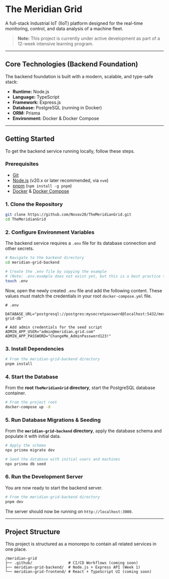 # The Meridian Grid

A full-stack Industrial IoT (IIoT) platform designed for the real-time monitoring, control, and data analysis of a machine fleet.

> **Note:** This project is currently under active development as part of a 12-week intensive learning program.

---

## Core Technologies (Backend Foundation)

The backend foundation is built with a modern, scalable, and type-safe stack:

-   **Runtime:** Node.js
-   **Language:** TypeScript
-   **Framework:** Express.js
-   **Database:** PostgreSQL (running in Docker)
-   **ORM:** Prisma
-   **Environment:** Docker & Docker Compose

---

## Getting Started

To get the backend service running locally, follow these steps.

### Prerequisites

-   [Git](https://git-scm.com/)
-   [Node.js](https://nodejs.org/en/) (v20.x or later recommended, via `nvm`)
-   [pnpm](https://pnpm.io/) (`npm install -g pnpm`)
-   [Docker](https://www.docker.com/) & [Docker Compose](https://docs.docker.com/compose/)

### 1. Clone the Repository

```bash
git clone https://github.com/Novav20/TheMeridianGrid.git
cd TheMeridianGrid
```

### 2. Configure Environment Variables

The backend service requires a `.env` file for its database connection and other secrets.

```bash
# Navigate to the backend directory
cd meridian-grid-backend

# Create the .env file by copying the example
# (Note: .env.example does not exist yet, but this is a best practice to add later) 
touch .env
```

Now, open the newly created `.env` file and add the following content. These values must match the credentials in your root `docker-compose.yml` file.

```env
# .env

DATABASE_URL="postgresql://postgres:mysecretpassword@localhost:5432/meridian-grid-db"

# Add admin credentials for the seed script
ADMIN_APP_USER="admin@meridian.grid.com"
ADMIN_APP_PASSWORD="ChangeMe_AdminPassword123!"
```

### 3. Install Dependencies

```bash
# From the meridian-grid-backend directory
pnpm install
```

### 4. Start the Database

From the **root `TheMeridianGrid` directory**, start the PostgreSQL database container.

```bash
# From the project root
docker-compose up -d
```

### 5. Run Database Migrations & Seeding

From the **`meridian-grid-backend` directory**, apply the database schema and populate it with initial data.

```bash
# Apply the schema
npx prisma migrate dev

# Seed the database with initial users and machines
npx prisma db seed
```

### 6. Run the Development Server

You are now ready to start the backend server.

```bash
# From the meridian-grid-backend directory
pnpm dev
```

The server should now be running on `http://localhost:3000`.

---

## Project Structure

This project is structured as a monorepo to contain all related services in one place.

```
/meridian-grid
├── .github/                # CI/CD Workflows (coming soon)
├── meridian-grid-backend/  # Node.js + Express API (Week 1)
└── meridian-grid-frontend/ # React + TypeScript UI (coming soon)
```
